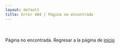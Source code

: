 ```yaml
---
layout: default
title: Error 404 | Página no encontrado
---
```

<div class="container" style="margin-top:10%;margin-bottom:10%">
<div class="alert alert-danger" role="alert">
    Página no encontrada. Regresar a la página de <a href="https://lacadenagt.github.io">inicio</a>
</div>
</div>
<!-- [Regresar]({{ site.baseurl }})-->
